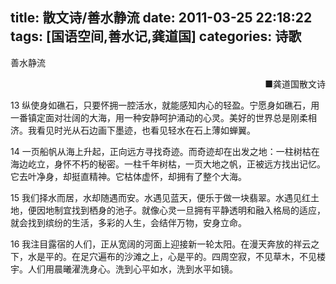 title: 散文诗/善水静流
date: 2011-03-25 22:18:22
tags: [国语空间,善水记,龚道国]
categories: 诗歌
---
 <p align="left">善水静流</p> 
 <p align="right">■龚道国散文诗</p> 
 <p>13 纵使身如礁石，只要怀拥一腔活水，就能感知内心的轻盈。宁愿身如礁石，用一番镇定面对壮阔的大海，用一种安静呵护涌动的心灵。美好的世界总是刚柔相济。我看见时光从石边画下墨迹，也看见轻水在石上薄如蝉翼。 </p> 
 <p>14 一页船帆从海上升起，正向远方寻找奇迹。而奇迹却在出发之地：一柱树枯在海边屹立，身怀不朽的秘密。一柱千年树枯，一页大地之帆，正被远方找出记忆。它去叶净身，却挺直精神。它枯体虚怀，却拥有了整个大海。</p> 
<!-- more --><p>15 我们择水而居，水却随遇而安。水遇见蓝天，便乐于做一块翡翠。水遇见红土地，便因地制宜找到栖身的池子。就像心灵一旦拥有平静透明和融入格局的适应，就会找到缤纷的生活，多彩的人生，会结伴万物，安身立命。</p> 
 <p>16 我注目露宿的人们，正从宽阔的河面上迎接新一轮太阳。在漫天奔放的祥云之下，水是平的。在足穴遍布的沙滩之上，心是平的。四周空寂，不见草木，不见楼宇。人们用晨曦濯洗身心。洗到心平如水，洗到水平如镜。 </p> 
